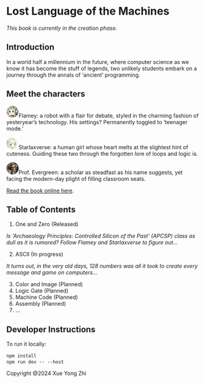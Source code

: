 # Lost Language of the Machines

_This book is currently in the creation phase._

## Introduction
In a world half a millennium in the future, where computer science as we know it has become the stuff of legends, two unlikely students embark on a journey through the annals of ‘ancient’ programming. 

## Meet the characters
![flamey](public/flamey_avatar.png)Flamey: a robot with a flair for debate, styled in the charming fashion of yesteryear’s technology. His settings? Permanently toggled to ‘teenager mode.’ 

![starlaxverse](public/starlaxverse_avatar.png)Starlaxverse: a human girl whose heart melts at the slightest hint of cuteness. Guiding these two through the forgotten lore of loops and logic is.

![evergreen](public/evergreen_avatar.png)Prof. Evergreen: a scholar as steadfast as his name suggests, yet facing the modern-day plight of filling classroom seats.

[Read the book online here](https://www.LostLanguageoftheMachines.com/).

## Table of Contents
1. One and Zero (Released)

_Is 'Archaeology Principles: Controlled Silicon of the Past' (APCSP) class as dull as it is rumored? Follow Flamey and Starlaxverse to figure out..._

2. ASCII (In progress)

_It turns out, in the very old days, 128 numbers was all it took to create every message and game on computers..._

3. Color and Image (Planned)
4. Logic Gate (Planned)
5. Machine Code (Planned)
6. Assembly (Planned)
7. ...

## Developer Instructions
To run it locally:
```
npm install
npm run dev -- --host
```

Copyright @2024 Xue Yong Zhi